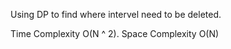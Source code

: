 Using DP to find where intervel need to be deleted.


Time Complexity O(N ^ 2). Space Complexity O(N)